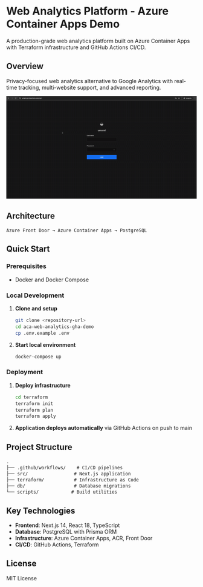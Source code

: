 # Web Analytics Platform - Azure Container Apps Demo

A production-grade web analytics platform built on Azure Container Apps with Terraform infrastructure and GitHub Actions CI/CD.

## Overview

Privacy-focused web analytics alternative to Google Analytics with real-time tracking, multi-website support, and advanced reporting.

![Umami Demo](docs/images/umami_demo.gif)

## Architecture

```
Azure Front Door → Azure Container Apps → PostgreSQL
```

## Quick Start

### Prerequisites
- Docker and Docker Compose

### Local Development

1. **Clone and setup**
   ```bash
   git clone <repository-url>
   cd aca-web-analytics-gha-demo
   cp .env.example .env
   ```

2. **Start local environment**
   ```bash
   docker-compose up
   ```

### Deployment

1. **Deploy infrastructure**
   ```bash
   cd terraform
   terraform init
   terraform plan
   terraform apply
   ```

2. **Application deploys automatically** via GitHub Actions on push to main

## Project Structure

```
.
├── .github/workflows/    # CI/CD pipelines
├── src/                 # Next.js application
├── terraform/           # Infrastructure as Code
├── db/                  # Database migrations
└── scripts/            # Build utilities
```

## Key Technologies

- **Frontend**: Next.js 14, React 18, TypeScript
- **Database**: PostgreSQL with Prisma ORM
- **Infrastructure**: Azure Container Apps, ACR, Front Door
- **CI/CD**: GitHub Actions, Terraform

## License

MIT License
